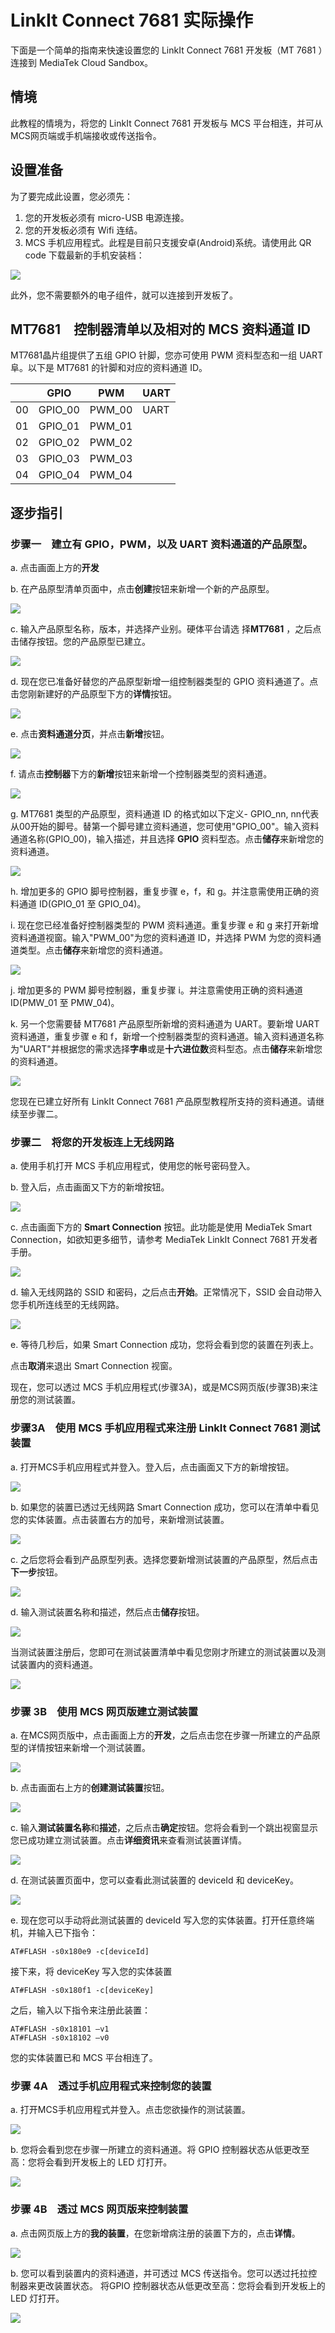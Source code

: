 # LinkIt Connect 7681 实际操作

下面是一个简单的指南来快速设置您的 LinkIt Connect 7681 开发板（MT 7681 ）连接到 MediaTek Cloud Sandbox。

## 情境
此教程的情境为，将您的 LinkIt Connect 7681 开发板与 MCS 平台相连，并可从MCS网页端或手机端接收或传送指令。


## 设置准备

为了要完成此设置，您必须先：

1. 您的开发板必须有 micro-USB 电源连接。
2. 您的开发板必须有 Wifi 连结。
3. MCS 手机应用程式。此程是目前只支援安卓(Android)系统。请使用此 QR code 下载最新的手机安装档：

![](../images/mobileapp_android.png)

此外，您不需要额外的电子组件，就可以连接到开发板了。

## MT7681　控制器清单以及相对的 MCS 资料通道 ID
MT7681晶片组提供了五组 GPIO 针脚，您亦可使用 PWM 资料型态和一组 UART 阜。以下是 MT7681 的针脚和对应的资料通道 ID。

|  | GPIO | PWM | UART |
| -- | -- | -- | -- |
| 00 | GPIO_00 | PWM_00 | UART |
| 01 | GPIO_01 | PWM_01 |
| 02 | GPIO_02 | PWM_02 |
| 03 | GPIO_03 | PWM_03 |
| 04 | GPIO_04 | PWM_04 |


## 逐步指引

### 步骤一　建立有 GPIO，PWM，以及 UART 资料通道的产品原型。

a. 点击画面上方的**开发**

b. 在产品原型清单页面中，点击**创建**按钮来新增一个新的产品原型。

![](../images/screenshot/screen_shot-01.jpg)


c. 输入产品原型名称，版本，并选择产业别。硬体平台请选 择**MT7681** ，之后点击储存按钮。您的产品原型已建立。

![](../images/screenshot/screen_shot-22.jpg)


d. 现在您已准备好替您的产品原型新增一组控制器类型的 GPIO 资料通道了。点击您刚新建好的产品原型下方的**详情**按钮。

![](../images/screenshot/screen_shot-23.jpg)


e. 点击**资料通道分页**，并点击**新增**按钮。

![](../images/screenshot/screen_shot-03.jpg)




f. 请点击**控制器**下方的**新增**按钮来新增一个控制器类型的资料通道。

![](../images/screenshot/screen_shot-13.jpg)


g. MT7681 类型的产品原型，资料通道 ID 的格式如以下定义- GPIO_nn, nn代表从00开始的脚号。替第一个脚号建立资料通道，您可使用"GPIO_00"。输入资料通道名称(GPIO_00)，输入描述，并且选择 **GPIO** 资料型态。点击**储存**来新增您的资料通道。

![](../images/Mobile/connect_9.jpg)



h. 增加更多的 GPIO 脚号控制器，重复步骤 e，f，和 g。并注意需使用正确的资料通道 ID(GPIO_01 至 GPIO_04)。

i. 现在您已经准备好控制器类型的 PWM 资料通道。重复步骤 e 和 g 来打开新增资料通道视窗。输入"PWM_00"为您的资料通道 ID，并选择 PWM 为您的资料通道类型。点击**储存**来新增您的资料通道。

![](../images/Mobile/connect_10.jpg)


j. 增加更多的 PWM 脚号控制器，重复步骤 i。并注意需使用正确的资料通道 ID(PMW_01 至 PMW_04)。

k. 另一个您需要替 MT7681 产品原型所新增的资料通道为 UART。要新增 UART 资料通道，重复步骤 e 和 f，新增一个控制器类型的资料通道。输入资料通道名称为"UART"并根据您的需求选择**字串**或是**十六进位数**资料型态。点击**储存**来新增您的资料通道。

![](../images/screenshot/screen_shot-26.jpg)


您现在已建立好所有 LinkIt Connect 7681 产品原型教程所支持的资料通道。请继续至步骤二。


### 步骤二　将您的开发板连上无线网路

a. 使用手机打开 MCS 手机应用程式，使用您的帐号密码登入。

b. 登入后，点击画面又下方的新增按钮。

![](../images/Mobile/connect_1.jpg)

c. 点击画面下方的 **Smart Connection** 按钮。此功能是使用 MediaTek Smart Connection，如欲知更多细节，请参考 MediaTek LinkIt Connect 7681 开发者手册。

![](../images/Mobile/connect_2.png)

d. 输入无线网路的 SSID 和密码，之后点击**开始**。正常情况下，SSID 会自动带入您手机所连线至的无线网路。

![](../images/Mobile/connect_3.png)

e. 等待几秒后，如果 Smart Connection 成功，您将会看到您的装置在列表上。

点击**取消**来退出 Smart Connection 视窗。

现在，您可以透过 MCS 手机应用程式(步骤3A)，或是MCS网页版(步骤3B)来注册您的测试装置。


### 步骤3A　使用 MCS 手机应用程式来注册 LinkIt Connect 7681 测试装置

a. 打开MCS手机应用程式并登入。登入后，点击画面又下方的新增按钮。

![](../images/Mobile/connect_1.jpg)


b. 如果您的装置已透过无线网路 Smart Connection 成功，您可以在清单中看见您的实体装置。点击装置右方的加号，来新增测试装置。

![](../images/Mobile/connect_4.png)

c. 之后您将会看到产品原型列表。选择您要新增测试装置的产品原型，然后点击**下一步**按钮。

![](../images/Mobile/connect_5.png)

d. 输入测试装置名称和描述，然后点击**储存**按钮。

![](../images/Mobile/connect_6.png)


当测试装置注册后，您即可在测试装置清单中看见您刚才所建立的测试装置以及测试装置内的资料通道。

![](../images/Mobile/connect_7.png)

### 步骤 3B　使用 MCS 网页版建立测试装置
a. 在MCS网页版中，点击画面上方的**开发**，之后点击您在步骤一所建立的产品原型的详情按钮来新增一个测试装置。

![](../images/screenshot/screen_shot-02.jpg)


b. 点击画面右上方的**创建测试装置**按钮。

![](../images/screenshot/screen_shot-27.jpg)

c. 输入**测试装置名称**和**描述**，之后点击**确定**按钮。您将会看到一个跳出视窗显示您已成功建立测试装置。点击**详细资讯**来查看测试装置详情。

![](../images/screenshot/screen_shot-18.jpg)


d. 在测试装置页面中，您可以查看此测试装置的 deviceId 和 deviceKey。

![](../images/screenshot/screen_shot-28.jpg)


e. 现在您可以手动将此测试装置的 deviceId 写入您的实体装置。打开任意终端机，并输入已下指令：

```
AT#FLASH -s0x180e9 -c[deviceId]
```
接下来，将 deviceKey 写入您的实体装置
```
AT#FLASH -s0x180f1 -c[deviceKey]
```
之后，输入以下指令来注册此装置：
```
AT#FLASH -s0x18101 –v1
AT#FLASH -s0x18102 –v0
```
您的实体装置已和 MCS 平台相连了。

### 步骤 4A　透过手机应用程式来控制您的装置

a. 打开MCS手机应用程式并登入。点击您欲操作的测试装置。

![](../images/Mobile/connect_7.png)


b. 您将会看到您在步骤一所建立的资料通道。将 GPIO 控制器状态从低更改至高：您将会看到开发板上的 LED 灯打开。

![](../images/Mobile/connect_8.png)

### 步骤 4B　透过 MCS 网页版来控制装置

a. 点击网页版上方的**我的装置**，在您新增病注册的装置下方的，点击**详情**。

![](../images/screenshot/screen_shot-29.jpg)

b. 您可以看到装置内的资料通道，并可透过 MCS 传送指令。您可以透过托拉控制器来更改装置状态。 将GPIO 控制器状态从低更改至高：您将会看到开发板上的 LED 灯打开。


![](../images/screenshot/screen_shot-30.jpg)



